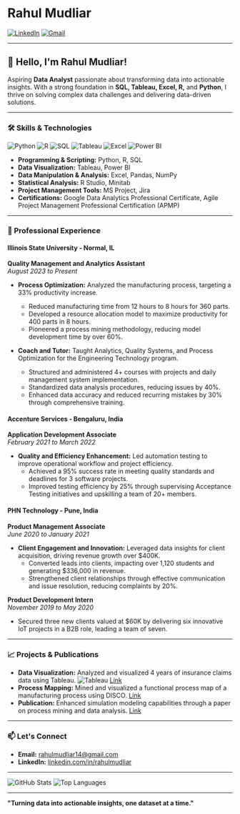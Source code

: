 # Rahul Mudliar

[![LinkedIn](https://img.shields.io/badge/LinkedIn-Profile-blue?style=flat&logo=linkedin)](https://www.linkedin.com/in/rahulmudliar)
[![Gmail](https://img.shields.io/badge/Gmail-Contact-red?style=flat&logo=gmail)](mailto:rahulmudliar14@gmail.com)

---

## 👋 Hello, I'm Rahul Mudliar!

Aspiring **Data Analyst** passionate about transforming data into actionable insights. With a strong foundation in **SQL, Tableau, Excel, R,** and **Python**, I thrive on solving complex data challenges and delivering data-driven solutions.

---

### 🛠 Skills & Technologies

![Python](https://img.shields.io/badge/Python-3776AB?style=for-the-badge&logo=python&logoColor=white)
![R](https://img.shields.io/badge/R-276DC3?style=for-the-badge&logo=r&logoColor=white)
![SQL](https://img.shields.io/badge/SQL-4479A1?style=for-the-badge&logo=postgresql&logoColor=white)
![Tableau](https://img.shields.io/badge/Tableau-E97627?style=for-the-badge&logo=tableau&logoColor=white)
![Excel](https://img.shields.io/badge/Excel-217346?style=for-the-badge&logo=microsoft-excel&logoColor=white)
![Power BI](https://img.shields.io/badge/Power_BI-F2C811?style=for-the-badge&logo=power-bi&logoColor=black)

- **Programming & Scripting:** Python, R, SQL
- **Data Visualization:** Tableau, Power BI
- **Data Manipulation & Analysis:** Excel, Pandas, NumPy
- **Statistical Analysis:** R Studio, Minitab
- **Project Management Tools:** MS Project, Jira
- **Certifications:** Google Data Analytics Professional Certificate, Agile Project Management Professional Certification (APMP)

---

### 🌟 Professional Experience

#### **Illinois State University** - Normal, IL
**Quality Management and Analytics Assistant**  
_August 2023 to Present_

- **Process Optimization:** Analyzed the manufacturing process, targeting a 33% productivity increase.
  - Reduced manufacturing time from 12 hours to 8 hours for 360 parts.
  - Developed a resource allocation model to maximize productivity for 400 parts in 8 hours.
  - Pioneered a process mining methodology, reducing model development time by over 60%.

- **Coach and Tutor:** Taught Analytics, Quality Systems, and Process Optimization for the Engineering Technology program.
  - Structured and administered 4+ courses with projects and daily management system implementation.
  - Standardized data analysis procedures, reducing issues by 40%.
  - Enhanced data accuracy and reduced recurring mistakes by 30% through comprehensive training.

#### **Accenture Services** - Bengaluru, India
**Application Development Associate**  
_February 2021 to March 2022_

- **Quality and Efficiency Enhancement:** Led automation testing to improve operational workflow and project efficiency.
  - Achieved a 95% success rate in meeting quality standards and deadlines for 3 software projects.
  - Improved testing efficiency by 25% through supervising Acceptance Testing initiatives and upskilling a team of 20+ members.

#### **PHN Technology** - Pune, India
**Product Management Associate**  
_June 2020 to January 2021_

- **Client Engagement and Innovation:** Leveraged data insights for client acquisition, driving revenue growth over $400K.
  - Converted leads into clients, impacting over 1,120 students and generating $336,000 in revenue.
  - Strengthened client relationships through effective communication and issue resolution, reducing complaints by 20%.

**Product Development Intern**  
_November 2019 to May 2020_

- Secured three new clients valued at $60K by delivering six innovative IoT projects in a B2B role, leading a team of seven.

---

### 📈 Projects & Publications

- **Data Visualization:** Analyzed and visualized 4 years of insurance claims data using Tableau. ![Tableau](https://img.shields.io/badge/-Tableau-E97627?style=flat&logo=tableau&logoColor=white) [Link](#)
- **Process Mapping:** Mined and visualized a functional process map of a manufacturing process using DISCO. [Link](#)
- **Publication:** Enhanced simulation modeling capabilities through a paper on process mining and data analysis. [Link](#)

---

### 📫 Let's Connect

- **Email:** [rahulmudliar14@gmail.com](mailto:rahulmudliar14@gmail.com)
- **LinkedIn:** [linkedin.com/in/rahulmudliar](https://www.linkedin.com/in/rahulmudliar)

---

![GitHub Stats](https://github-readme-stats.vercel.app/api?username=rahulmudliar&show_icons=true&theme=radical)
![Top Languages](https://github-readme-stats.vercel.app/api/top-langs/?username=rahulmudliar&layout=compact&theme=radical)

---

**"Turning data into actionable insights, one dataset at a time."**
